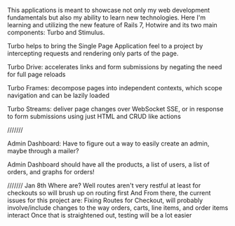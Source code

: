 This applications is meant to showcase not only my web development fundamentals but also my ability to learn new technologies. Here I'm learning and utilizing the new feature of Rails 7, Hotwire and its two main components: Turbo and Stimulus.

Turbo helps to bring the Single Page Application feel to a project by intercepting requests and rendering only parts of the page.

Turbo Drive: accelerates links and form submissions by negating the need for full page reloads

Turbo Frames: decompose pages into independent contexts, which scope navigation and can be lazily loaded

Turbo Streams: deliver page changes over WebSocket SSE, or in response to form submissions using just HTML and CRUD like actions  


/////// 

Admin Dashboard: 
Have to figure out a way to easily create an admin, maybe through a mailer?

Admin Dashboard should have all the products, a list of users, a list of orders, and graphs for orders!

///////
Jan 8th
Where are? 
Well routes aren't very restful at least for checkouts so will brush up on routing first 
And From there, the current issues for this project are:
Fixing Routes for Checkout, will probably involve/include changes to the way orders, carts, line items, and order items interact 
Once that is straightened out, testing will be a lot easier 
